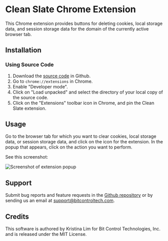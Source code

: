 # Clean Slate Chrome Extension

This Chrome extension provides buttons for deleting cookies, local storage data,
and session storage data for the domain of the currently active browser tab.

## Installation

### Using Source Code

1. Download the [source
   code](https://github.com/bitcontroltech/cleanslate-chrome-extension) in
Github.
2. Go to `chrome://extensions` in Chrome.
3. Enable "Developer mode".
4. Click on "Load unpacked" and select the directory of your local copy of the
   source code.
5. Click on the "Extensions" toolbar icon in Chrome, and pin the Clean Slate
   extension.

## Usage

Go to the browser tab for which you want to clear cookies, local storage data,
or session storage data, and click on the icon for the extension. In the popup
that appears, click on the action you want to perform.

See this screenshot:

![Screenshot of extension popup](images/screenshot-1.1.png?raw=true "Screenshot
of the extension popup")

## Support

Submit bug reports and feature requests in the [Github
repository](https://github.com/bitcontroltech/cleanslate-chrome-extension) or by
sending us an email at support@bitcontroltech.com.

## Credits

This software is authored by Kristina Lim for Bit Control Technologies, Inc. and
is released under the MIT License.
